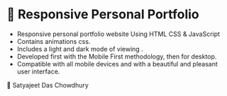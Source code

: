 # 💼 Responsive Personal Portfolio

- Responsive personal portfolio website Using HTML CSS & JavaScript
- Contains animations css.
- Includes a light and dark mode of viewing .
- Developed first with the Mobile First methodology, then for desktop.
- Compatible with all mobile devices and with a beautiful and pleasant user interface.

💙 Satyajeet Das Chowdhury
